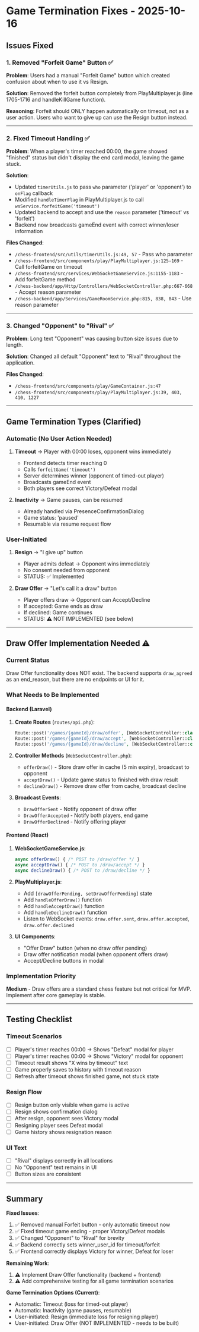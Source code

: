 # Game Termination Fixes - 2025-10-16

## Issues Fixed

### 1. Removed "Forfeit Game" Button ✅
**Problem**: Users had a manual "Forfeit Game" button which created confusion about when to use it vs Resign.

**Solution**: Removed the forfeit button completely from PlayMultiplayer.js (line 1705-1716 and handleKillGame function).

**Reasoning**: Forfeit should ONLY happen automatically on timeout, not as a user action. Users who want to give up can use the Resign button instead.

---

### 2. Fixed Timeout Handling ✅
**Problem**: When a player's timer reached 00:00, the game showed "finished" status but didn't display the end card modal, leaving the game stuck.

**Solution**:
- Updated `timerUtils.js` to pass `who` parameter ('player' or 'opponent') to `onFlag` callback
- Modified `handleTimerFlag` in PlayMultiplayer.js to call `wsService.forfeitGame('timeout')`
- Updated backend to accept and use the `reason` parameter ('timeout' vs 'forfeit')
- Backend now broadcasts gameEnd event with correct winner/loser information

**Files Changed**:
- `/chess-frontend/src/utils/timerUtils.js:49, 57` - Pass who parameter
- `/chess-frontend/src/components/play/PlayMultiplayer.js:125-169` - Call forfeitGame on timeout
- `/chess-frontend/src/services/WebSocketGameService.js:1155-1183` - Add forfeitGame method
- `/chess-backend/app/Http/Controllers/WebSocketController.php:667-668` - Accept reason parameter
- `/chess-backend/app/Services/GameRoomService.php:815, 838, 843` - Use reason parameter

---

### 3. Changed "Opponent" to "Rival" ✅
**Problem**: Long text "Opponent" was causing button size issues due to length.

**Solution**: Changed all default "Opponent" text to "Rival" throughout the application.

**Files Changed**:
- `/chess-frontend/src/components/play/GameContainer.js:47`
- `/chess-frontend/src/components/play/PlayMultiplayer.js:39, 403, 410, 1227`

---

## Game Termination Types (Clarified)

### Automatic (No User Action Needed)
1. **Timeout** → Player with 00:00 loses, opponent wins immediately
   - Frontend detects timer reaching 0
   - Calls `forfeitGame('timeout')`
   - Server determines winner (opponent of timed-out player)
   - Broadcasts gameEnd event
   - Both players see correct Victory/Defeat modal

2. **Inactivity** → Game pauses, can be resumed
   - Already handled via PresenceConfirmationDialog
   - Game status: 'paused'
   - Resumable via resume request flow

### User-Initiated
1. **Resign** → "I give up" button
   - Player admits defeat → Opponent wins immediately
   - No consent needed from opponent
   - STATUS: ✅ Implemented

2. **Draw Offer** → "Let's call it a draw" button
   - Player offers draw → Opponent can Accept/Decline
   - If accepted: Game ends as draw
   - If declined: Game continues
   - STATUS: ⚠️ NOT IMPLEMENTED (see below)

---

## Draw Offer Implementation Needed ⚠️

### Current Status
Draw Offer functionality does NOT exist. The backend supports `draw_agreed` as an end_reason, but there are no endpoints or UI for it.

### What Needs to Be Implemented

#### Backend (Laravel)
1. **Create Routes** (`routes/api.php`):
   ```php
   Route::post('/games/{gameId}/draw/offer', [WebSocketController::class, 'offerDraw']);
   Route::post('/games/{gameId}/draw/accept', [WebSocketController::class, 'acceptDraw']);
   Route::post('/games/{gameId}/draw/decline', [WebSocketController::class, 'declineDraw']);
   ```

2. **Controller Methods** (`WebSocketController.php`):
   - `offerDraw()` - Store draw offer in cache (5 min expiry), broadcast to opponent
   - `acceptDraw()` - Update game status to finished with draw result
   - `declineDraw()` - Remove draw offer from cache, broadcast decline

3. **Broadcast Events**:
   - `DrawOfferSent` - Notify opponent of draw offer
   - `DrawOfferAccepted` - Notify both players, end game
   - `DrawOfferDeclined` - Notify offering player

#### Frontend (React)
1. **WebSocketGameService.js**:
   ```javascript
   async offerDraw() { /* POST to /draw/offer */ }
   async acceptDraw() { /* POST to /draw/accept */ }
   async declineDraw() { /* POST to /draw/decline */ }
   ```

2. **PlayMultiplayer.js**:
   - Add `[drawOfferPending, setDrawOfferPending]` state
   - Add `handleOfferDraw()` function
   - Add `handleAcceptDraw()` function
   - Add `handleDeclineDraw()` function
   - Listen to WebSocket events: `draw.offer.sent`, `draw.offer.accepted`, `draw.offer.declined`

3. **UI Components**:
   - "Offer Draw" button (when no draw offer pending)
   - Draw offer notification modal (when opponent offers draw)
   - Accept/Decline buttons in modal

### Implementation Priority
**Medium** - Draw offers are a standard chess feature but not critical for MVP. Implement after core gameplay is stable.

---

## Testing Checklist

### Timeout Scenarios
- [ ] Player's timer reaches 00:00 → Shows "Defeat" modal for player
- [ ] Player's timer reaches 00:00 → Shows "Victory" modal for opponent
- [ ] Timeout result shows "X wins by timeout" text
- [ ] Game properly saves to history with timeout reason
- [ ] Refresh after timeout shows finished game, not stuck state

### Resign Flow
- [ ] Resign button only visible when game is active
- [ ] Resign shows confirmation dialog
- [ ] After resign, opponent sees Victory modal
- [ ] Resigning player sees Defeat modal
- [ ] Game history shows resignation reason

### UI Text
- [ ] "Rival" displays correctly in all locations
- [ ] No "Opponent" text remains in UI
- [ ] Button sizes are consistent

---

## Summary

**Fixed Issues**:
1. ✅ Removed manual Forfeit button - only automatic timeout now
2. ✅ Fixed timeout game ending - proper Victory/Defeat modals
3. ✅ Changed "Opponent" to "Rival" for brevity
4. ✅ Backend correctly sets winner_user_id for timeout/forfeit
5. ✅ Frontend correctly displays Victory for winner, Defeat for loser

**Remaining Work**:
1. ⚠️ Implement Draw Offer functionality (backend + frontend)
2. ⚠️ Add comprehensive testing for all game termination scenarios

**Game Termination Options (Current)**:
- Automatic: Timeout (loss for timed-out player)
- Automatic: Inactivity (game pauses, resumable)
- User-initiated: Resign (immediate loss for resigning player)
- User-initiated: Draw Offer (NOT IMPLEMENTED - needs to be built)
